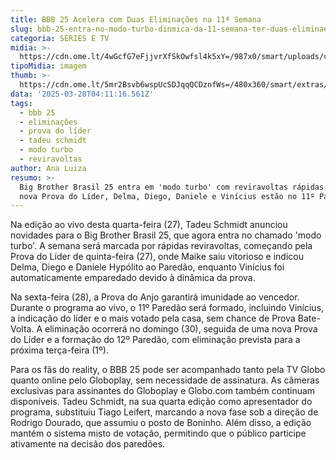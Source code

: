 ```yaml
---
title: BBB 25 Acelera com Duas Eliminações na 11ª Semana
slug: bbb-25-entra-no-modo-turbo-dinmica-da-11-semana-ter-duas-eliminaes
categoria: SÉRIES E TV
midia: >-
  https://cdn.ome.lt/4wGcfG7eFjjvrXfSkOwfsl4k5xY=/987x0/smart/uploads/conteudo/fotos/bbb25-tadeu-chmidt-modo-turbo.jpg
tipoMidia: imagem
thumb: >-
  https://cdn.ome.lt/5mr2Bsvb6wspUcSDJqqQCDznfWs=/480x360/smart/extras/conteudos/bbb25-tadeu-chmidt-modo-turbo-peq.jpg
data: '2025-03-28T04:11:16.561Z'
tags:
  - bbb 25
  - eliminações
  - prova do líder
  - tadeu schmidt
  - modo turbo
  - reviravoltas
author: Ana Luiza
resumo: >-
  Big Brother Brasil 25 entra em 'modo turbo' com reviravoltas rápidas. Após
  nova Prova do Líder, Delma, Diego, Daniele e Vinícius estão no 11º Paredão.
---
```


Na edição ao vivo desta quarta-feira (27), Tadeu Schmidt anunciou novidades para o Big Brother Brasil 25, que agora entra no chamado 'modo turbo'. A semana será marcada por rápidas reviravoltas, começando pela Prova do Líder de quinta-feira (27), onde Maike saiu vitorioso e indicou Delma, Diego e Daniele Hypólito ao Paredão, enquanto Vinícius foi automaticamente emparedado devido à dinâmica da prova.

Na sexta-feira (28), a Prova do Anjo garantirá imunidade ao vencedor. Durante o programa ao vivo, o 11º Paredão será formado, incluindo Vinícius, a indicação do líder e o mais votado pela casa, sem chance de Prova Bate-Volta. A eliminação ocorrerá no domingo (30), seguida de uma nova Prova do Líder e a formação do 12º Paredão, com eliminação prevista para a próxima terça-feira (1º).

Para os fãs do reality, o BBB 25 pode ser acompanhado tanto pela TV Globo quanto online pelo Globoplay, sem necessidade de assinatura. As câmeras exclusivas para assinantes do Globoplay e Globo.com também continuam disponíveis. Tadeu Schmidt, na sua quarta edição como apresentador do programa, substituiu Tiago Leifert, marcando a nova fase sob a direção de Rodrigo Dourado, que assumiu o posto de Boninho. Além disso, a edição mantém o sistema misto de votação, permitindo que o público participe ativamente na decisão dos paredões.
